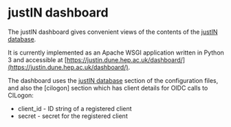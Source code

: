 # justIN dashboard

The justIN dashboard gives convenient views of the contents of the 
[justIN database](database.md).

It is currently implemented as an Apache WSGI application written in
Python 3 and accessible at 
[https://justin.dune.hep.ac.uk/dashboard/](https://justin.dune.hep.ac.uk/dashboard/).

The dashboard uses the [justIN database](database.md) section
of the configuration files, and also the [cilogon] section which has client 
details for OIDC calls to CILogon:

- client_id - ID string of a registered client
- secret - secret for the registered client

